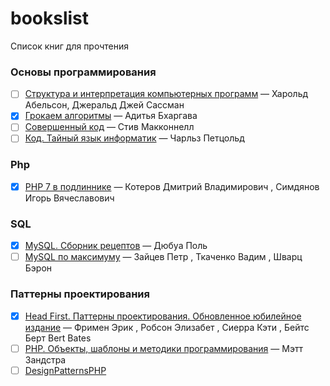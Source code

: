 # bookslist
Список книг для прочтения

### Основы программирования

- [ ] [Структура и интерпретация компьютерных программ](http://newstar.rinet.ru/~goga/sicp/sicp.pdf) — Харольд Абельсон, Джеральд Джей Сассман
- [x] [Грокаем алгоритмы](https://www.ozon.ru/context/detail/id/139296295/) — Адитья Бхаргава
- [ ] [Совершенный код](https://www.ozon.ru/context/detail/id/142768363/) — Стив Макконнелл
- [ ] [Код. Тайный язык информатик](https://www.ozon.ru/context/detail/id/125884/) — Чарльз Петцольд

### Php
- [x] [PHP 7 в подлиннике](https://www.ozon.ru/context/detail/id/137538198/) — Котеров Дмитрий Владимирович , Симдянов Игорь Вячеславович

### SQL
- [x] [MySQL. Сборник рецептов](https://www.ozon.ru/context/detail/id/2151095/) — Дюбуа Поль
- [ ] [MySQL по максимуму](https://www.ozon.ru/context/detail/id/145190140/) — 
Зайцев Петр , Ткаченко Вадим , Шварц Бэрон

### Паттерны проектирования
- [x] [Head First. Паттерны проектирования. Обновленное юбилейное издание](https://www.ozon.ru/context/detail/id/144233005/) — 
Фримен Эрик , Робсон Элизабет , Сиерра Кэти , Бейтс Берт Bert Bates
- [ ] [PHP. Объекты, шаблоны и методики программирования](https://www.labirint.ru/books/512925/) — Мэтт Зандстра
- [ ] [DesignPatternsPHP](https://designpatternsphp.readthedocs.io/ru/latest/README.html)
